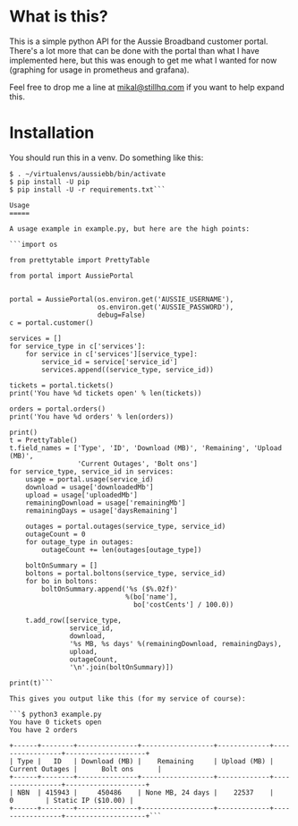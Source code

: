 What is this?
=============

This is a simple python API for the Aussie Broadband customer portal. There's
a lot more that can be done with the portal than what I have implemented here,
but this was enough to get me what I wanted for now (graphing for usage in
prometheus and grafana).

Feel free to drop me a line at mikal@stillhq.com if you want to help expand
this.

Installation
============

You should run this in a venv. Do something like this:

```$ python3 -m venv ~/virtualenvs/aussiebb
$ . ~/virtualenvs/aussiebb/bin/activate
$ pip install -U pip
$ pip install -U -r requirements.txt```

Usage
=====

A usage example in example.py, but here are the high points:

```import os

from prettytable import PrettyTable

from portal import AussiePortal


portal = AussiePortal(os.environ.get('AUSSIE_USERNAME'),
                      os.environ.get('AUSSIE_PASSWORD'),
                      debug=False)
c = portal.customer()

services = []
for service_type in c['services']:
    for service in c['services'][service_type]:
        service_id = service['service_id']
        services.append((service_type, service_id))

tickets = portal.tickets()
print('You have %d tickets open' % len(tickets))

orders = portal.orders()
print('You have %d orders' % len(orders))

print()
t = PrettyTable()
t.field_names = ['Type', 'ID', 'Download (MB)', 'Remaining', 'Upload (MB)',
                 'Current Outages', 'Bolt ons']
for service_type, service_id in services:
    usage = portal.usage(service_id)
    download = usage['downloadedMb']
    upload = usage['uploadedMb']
    remainingDownload = usage['remainingMb']
    remainingDays = usage['daysRemaining']

    outages = portal.outages(service_type, service_id)
    outageCount = 0
    for outage_type in outages:
        outageCount += len(outages[outage_type])

    boltOnSummary = []
    boltons = portal.boltons(service_type, service_id)
    for bo in boltons:
        boltOnSummary.append('%s ($%.02f)'
                             %(bo['name'],
                               bo['costCents'] / 100.0))

    t.add_row([service_type,
               service_id,
               download,
               '%s MB, %s days' %(remainingDownload, remainingDays),
               upload,
               outageCount,
               '\n'.join(boltOnSummary)])

print(t)```

This gives you output like this (for my service of course):

```$ python3 example.py 
You have 0 tickets open
You have 2 orders

+------+--------+---------------+------------------+-------------+-----------------+--------------------+
| Type |   ID   | Download (MB) |    Remaining     | Upload (MB) | Current Outages |      Bolt ons      |
+------+--------+---------------+------------------+-------------+-----------------+--------------------+
| NBN  | 415943 |     450486    | None MB, 24 days |    22537    |        0        | Static IP ($10.00) |
+------+--------+---------------+------------------+-------------+-----------------+--------------------+```
